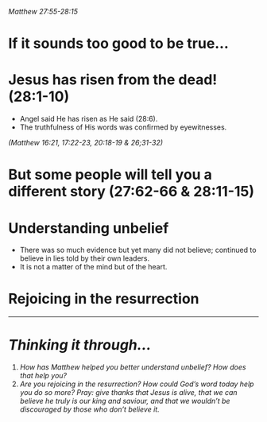 *Matthew 27:55-28:15*

# If it sounds too good to be true…

# Jesus has risen from the dead! (28:1-10)
- Angel said He has risen as He said (28:6).
- The truthfulness of His words was confirmed by eyewitnesses.

*(Matthew 16:21, 17:22-23, 20:18-19 & 26;31-32)*

# But some people will tell you a different story (27:62-66 & 28:11-15)

# Understanding unbelief
- There was so much evidence but yet many did not believe; continued to believe in lies told by their own leaders. 
- It is not a matter of the mind but of the heart.

# Rejoicing in the resurrection


----
# *Thinking it through…*
1. *How has Matthew helped you better understand unbelief? How does that help you?*
2. *Are you rejoicing in the resurrection? How could God’s word today help you do so more?*
*Pray: give thanks that Jesus is alive, that we can believe he truly is our king and saviour, and that we wouldn’t be discouraged by those who don’t believe it.*